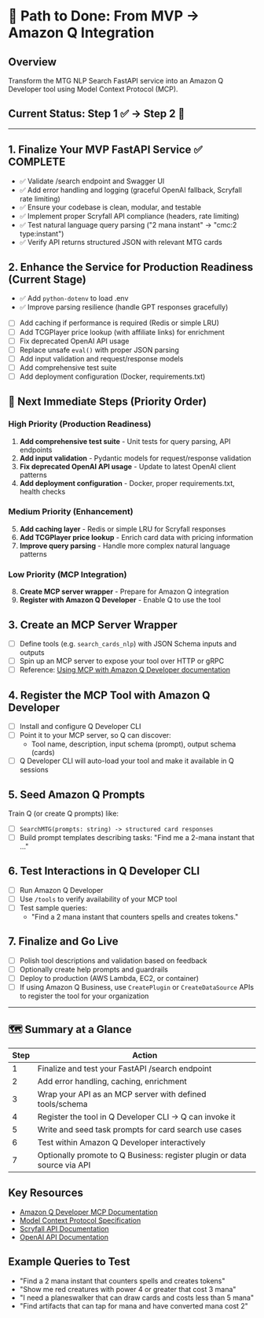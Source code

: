 # 🚀 Path to Done: From MVP → Amazon Q Integration

## Overview
Transform the MTG NLP Search FastAPI service into an Amazon Q Developer tool using Model Context Protocol (MCP).

## Current Status: Step 1 ✅ → Step 2 🚧

---

## 1. Finalize Your MVP FastAPI Service ✅ COMPLETE
- ✅ Validate /search endpoint and Swagger UI
- ✅ Add error handling and logging (graceful OpenAI fallback, Scryfall rate limiting)
- ✅ Ensure your codebase is clean, modular, and testable
- ✅ Implement proper Scryfall API compliance (headers, rate limiting)
- ✅ Test natural language query parsing ("2 mana instant" → "cmc:2 type:instant")
- ✅ Verify API returns structured JSON with relevant MTG cards

## 2. Enhance the Service for Production Readiness (Current Stage)
- ✅ Add `python-dotenv` to load .env
- ✅ Improve parsing resilience (handle GPT responses gracefully)
- [ ] Add caching if performance is required (Redis or simple LRU)
- [ ] Add TCGPlayer price lookup (with affiliate links) for enrichment
- [ ] Fix deprecated OpenAI API usage
- [ ] Replace unsafe `eval()` with proper JSON parsing
- [ ] Add input validation and request/response models
- [ ] Add comprehensive test suite
- [ ] Add deployment configuration (Docker, requirements.txt)

## 🎯 Next Immediate Steps (Priority Order)

### High Priority (Production Readiness)
1. **Add comprehensive test suite** - Unit tests for query parsing, API endpoints
2. **Add input validation** - Pydantic models for request/response validation  
3. **Fix deprecated OpenAI API usage** - Update to latest OpenAI client patterns
4. **Add deployment configuration** - Docker, proper requirements.txt, health checks

### Medium Priority (Enhancement)
5. **Add caching layer** - Redis or simple LRU for Scryfall responses
6. **Add TCGPlayer price lookup** - Enrich card data with pricing information
7. **Improve query parsing** - Handle more complex natural language patterns

### Low Priority (MCP Integration)
8. **Create MCP server wrapper** - Prepare for Amazon Q integration
9. **Register with Amazon Q Developer** - Enable Q to use the tool
## 3. Create an MCP Server Wrapper

- [ ] Define tools (e.g. `search_cards_nlp`) with JSON Schema inputs and outputs
- [ ] Spin up an MCP server to expose your tool over HTTP or gRPC
- [ ] Reference: [Using MCP with Amazon Q Developer documentation](https://docs.aws.amazon.com/amazonq/latest/qdeveloper-ug/mcp.html)

## 4. Register the MCP Tool with Amazon Q Developer
- [ ] Install and configure Q Developer CLI
- [ ] Point it to your MCP server, so Q can discover:
  - Tool name, description, input schema (prompt), output schema (cards)
- [ ] Q Developer CLI will auto-load your tool and make it available in Q sessions

## 5. Seed Amazon Q Prompts
Train Q (or create Q prompts) like:
- [ ] `SearchMTG(prompts: string) -> structured card responses`
- [ ] Build prompt templates describing tasks: "Find me a 2-mana instant that …"

## 6. Test Interactions in Q Developer CLI
- [ ] Run Amazon Q Developer
- [ ] Use `/tools` to verify availability of your MCP tool
- [ ] Test sample queries:
  - "Find a 2 mana instant that counters spells and creates tokens."

## 7. Finalize and Go Live
- [ ] Polish tool descriptions and validation based on feedback
- [ ] Optionally create help prompts and guardrails
- [ ] Deploy to production (AWS Lambda, EC2, or container)
- [ ] If using Amazon Q Business, use `CreatePlugin` or `CreateDataSource` APIs to register the tool for your organization

---

## 🗺 Summary at a Glance

| Step | Action |
|------|--------|
| 1 | Finalize and test your FastAPI /search endpoint |
| 2 | Add error handling, caching, enrichment |
| 3 | Wrap your API as an MCP server with defined tools/schema |
| 4 | Register the tool in Q Developer CLI → Q can invoke it |
| 5 | Write and seed task prompts for card search use cases |
| 6 | Test within Amazon Q Developer interactively |
| 7 | Optionally promote to Q Business: register plugin or data source via API |

## Key Resources
- [Amazon Q Developer MCP Documentation](https://docs.aws.amazon.com/amazonq/latest/qdeveloper-ug/mcp.html)
- [Model Context Protocol Specification](https://modelcontextprotocol.io/)
- [Scryfall API Documentation](https://scryfall.com/docs/api)
- [OpenAI API Documentation](https://platform.openai.com/docs/api-reference)

## Example Queries to Test
- "Find a 2 mana instant that counters spells and creates tokens"
- "Show me red creatures with power 4 or greater that cost 3 mana"
- "I need a planeswalker that can draw cards and costs less than 5 mana"
- "Find artifacts that can tap for mana and have converted mana cost 2"
